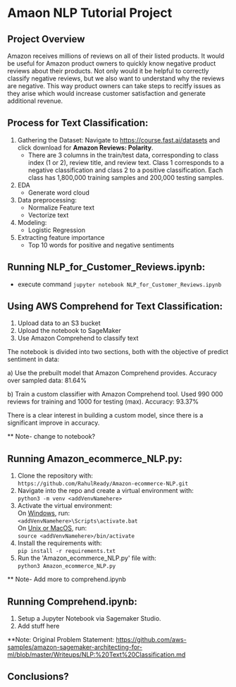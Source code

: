 # Amaon NLP Tutorial Project

## Project Overview

Amazon receives millions of reviews on all of their listed products. It would be useful for Amazon product owners to quickly know negative product reviews about their products. Not only would it be helpful to correctly classify negative reviews, but we also want to understand why the reviews are negative. This way product owners can take steps to recitfy issues as they arise which would increase customer satisfaction and generate additional revenue. 

## Process for Text Classification:

1) Gathering the Dataset: Navigate to https://course.fast.ai/datasets and click download for **Amazon Reviews: Polarity**. <br>
    * There are 3 columns in the train/test data, corresponding to class index (1 or 2), review title, and review text. Class 1 corresponds to a negative classification and class 2 to a positive classification. Each class has 1,800,000 training samples and 200,000 testing samples. 
2) EDA
   * Generate word cloud
3) Data preprocessing:  
    * Normalize Feature text
    * Vectorize text   
4) Modeling:
    * Logistic Regression
5) Extracting feature importance
   * Top 10 words for positive and negative sentiments
   
## Running NLP_for_Customer_Reviews.ipynb:
   * execute command `jupyter notebook NLP_for_Customer_Reviews.ipynb`

## Using AWS Comprehend for Text Classification:

1) Upload data to an S3 bucket
2) Upload the notebook to SageMaker
3) Use Amazon Comprehend to classify text

The notebook is divided into two sections, both with the objective of predict sentiment in data:

a) Use the prebuilt model that Amazon Comprehend provides.
    Accuracy over sampled data: 81.64%


b) Train a custom classifier with Amazon Comprehend tool. Used 990 000 reviews for training and 1000 for testing (max).
    Accuracy: 93.37%

There is a clear interest in building a custom model, since there is a significant improve in accuracy.


** Note- change to notebook?
## Running Amazon_ecommerce_NLP.py:
1) Clone the repository with:<br> `https://github.com/RahulReady/Amazon-ecommerce-NLP.git`
2) Navigate into the repo and create a virtual environment with:<br> `python3 -m venv <addVenvNamehere>`
3) Activate the virtual environment: <br>
On <ins>Windows</ins>, run:<br>
    `<addVenvNamehere>\Scripts\activate.bat`
<br>On <ins>Unix or MacOS</ins>, run: <br>
    `source <addVenvNamehere>/bin/activate`
4) Install the requirements with:<br> `pip install -r requirements.txt`
4) Run the 'Amazon_ecommerce_NLP.py' file with: <br>
    `python3 Amazon_ecommerce_NLP.py`<br>

** Note- Add more to comprehend.ipynb
## Running Comprehend.ipynb:
1) Setup a Jupyter Notebook via Sagemaker Studio.
2) Add stuff here

**Note: Original Problem Statement: https://github.com/aws-samples/amazon-sagemaker-architecting-for-ml/blob/master/Writeups/NLP:%20Text%20Classification.md

## Conclusions?